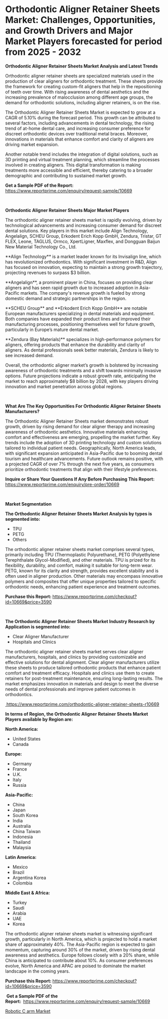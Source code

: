 <p><h1>Orthodontic Aligner Retainer Sheets Market: Challenges, Opportunities, and Growth Drivers and Major Market Players forecasted for period from 2025 - 2032</h1></p><p><strong>Orthodontic Aligner Retainer Sheets Market Analysis and Latest Trends</strong></p>
<p><p>Orthodontic aligner retainer sheets are specialized materials used in the production of clear aligners for orthodontic treatment. These sheets provide the framework for creating custom-fit aligners that help in the repositioning of teeth over time. With rising awareness of dental aesthetics and the increasing prevalence of malocclusion among different age groups, the demand for orthodontic solutions, including aligner retainers, is on the rise.</p><p>The Orthodontic Aligner Retainer Sheets Market is expected to grow at a CAGR of 5.10% during the forecast period. This growth can be attributed to several factors, including advancements in dental technology, the rising trend of at-home dental care, and increasing consumer preference for discreet orthodontic devices over traditional metal braces. Moreover, innovations in materials that enhance comfort and clarity of aligners are driving market expansion. </p><p>Another notable trend includes the integration of digital solutions, such as 3D printing and virtual treatment planning, which streamline the processes involved in creating aligners. This digital transformation is making treatments more accessible and efficient, thereby catering to a broader demographic and contributing to sustained market growth.</p></p>
<p><strong>Get a Sample PDF of the Report:&nbsp;</strong> <a href="https://www.reportprime.com/enquiry/request-sample/10669?utm_campaign=2929&utm_medium=2&utm_source=Github&utm_content=ia&utm_term=20032025&utm_id=orthodontic-aligner-retainer-sheets">https://www.reportprime.com/enquiry/request-sample/10669</a></p>
<p>&nbsp;</p>
<p><strong>Orthodontic Aligner Retainer Sheets Major Market Players</strong></p>
<p><p>The orthodontic aligner retainer sheets market is rapidly evolving, driven by technological advancements and increasing consumer demand for discreet dental solutions. Key players in this market include Align Technology, Angelalign, SCHEU Group, Erkodent Erich Kopp GmbH, Zendura, Tristar, GT FLEX, Leone, TAGLUS, Ormco, XpertLigner, Maxflex, and Dongguan Baijun New Material Technology Co., Ltd.</p><p>**Align Technology** is a market leader known for its Invisalign line, which has revolutionized orthodontics. With significant investment in R&D, Align has focused on innovation, expecting to maintain a strong growth trajectory, projecting revenues to surpass $3 billion.</p><p>**Angelalign**, a prominent player in China, focuses on providing clear aligners and has seen rapid growth due to increased adoption in Asia-Pacific markets. The company's revenue growth is fueled by strong domestic demand and strategic partnerships in the region.</p><p>**SCHEU Group** and **Erkodent Erich Kopp GmbH** are notable European manufacturers specializing in dental materials and equipment. Both companies have expanded their product lines and improved their manufacturing processes, positioning themselves well for future growth, particularly in Europe’s mature dental market.</p><p>**Zendura (Bay Materials)** specializes in high-performance polymers for aligners, offering products that enhance the durability and clarity of aligners. As dental professionals seek better materials, Zendura is likely to see increased demand.</p><p>Overall, the orthodontic aligner market’s growth is bolstered by increasing awareness of orthodontic treatments and a shift towards minimally invasive options. Future projections indicate a robust growth rate, anticipating the market to reach approximately $8 billion by 2028, with key players driving innovation and market penetration across global regions.</p></p>
<p>&nbsp;</p>
<p><strong>What Are The Key Opportunities For Orthodontic Aligner Retainer Sheets Manufacturers?</strong></p>
<p><p>The Orthodontic Aligner Retainer Sheets market demonstrates robust growth, driven by rising demand for clear aligner therapy and increasing awareness of orthodontic aesthetics. Innovative materials enhancing comfort and effectiveness are emerging, propelling the market further. Key trends include the adoption of 3D printing technology and custom solutions tailored to individual patient needs. Geographically, North America leads, with significant expansion anticipated in Asia-Pacific due to booming dental tourism and healthcare advancements. Future outlook remains positive, with a projected CAGR of over 7% through the next five years, as consumers prioritize orthodontic treatments that align with their lifestyle preferences.</p></p>
<p><strong>Inquire or Share Your Questions If Any Before Purchasing This Report:</strong> <a href="https://www.reportprime.com/enquiry/pre-order/10669?utm_campaign=2929&utm_medium=2&utm_source=Github&utm_content=ia&utm_term=20032025&utm_id=orthodontic-aligner-retainer-sheets">https://www.reportprime.com/enquiry/pre-order/10669</a></p>
<p>&nbsp;</p>
<p><strong>Market Segmentation</strong></p>
<p><strong>The Orthodontic Aligner Retainer Sheets Market Analysis by types is segmented into:</strong></p>
<p><ul><li>TPU</li><li>PETG</li><li>Others</li></ul></p>
<p><p>The orthodontic aligner retainer sheets market comprises several types, primarily including TPU (Thermoplastic Polyurethane), PETG (Polyethylene Terephthalate Glycol-Modified), and other materials. TPU is prized for its flexibility, durability, and comfort, making it suitable for long-term wear. PETG, known for its clarity and strength, provides excellent stability and is often used in aligner production. Other materials may encompass innovative polymers and composites that offer unique properties tailored to specific orthodontic needs, enhancing patient experience and treatment outcomes.</p></p>
<p><strong>Purchase this Report:&nbsp;</strong><a href="https://www.reportprime.com/checkout?id=10669&price=3590&utm_campaign=2929&utm_medium=2&utm_source=Github&utm_content=ia&utm_term=20032025&utm_id=orthodontic-aligner-retainer-sheets">https://www.reportprime.com/checkout?id=10669&price=3590</a></p>
<p>&nbsp;</p>
<p><strong>The Orthodontic Aligner Retainer Sheets Market Industry Research by Application is segmented into:</strong></p>
<p><ul><li>Clear Aligner Manufacturer</li><li>Hospitals and Clinics</li></ul></p>
<p><p>The orthodontic aligner retainer sheets market serves clear aligner manufacturers, hospitals, and clinics by providing customizable and effective solutions for dental alignment. Clear aligner manufacturers utilize these sheets to produce tailored orthodontic products that enhance patient comfort and treatment efficacy. Hospitals and clinics use them to create retainers for post-treatment maintenance, ensuring long-lasting results. The market emphasizes innovation in materials and design to meet the diverse needs of dental professionals and improve patient outcomes in orthodontics.</p></p>
<p><a href="https://www.reportprime.com/orthodontic-aligner-retainer-sheets-r10669?utm_campaign=2929&utm_medium=2&utm_source=Github&utm_content=ia&utm_term=20032025&utm_id=orthodontic-aligner-retainer-sheets">&nbsp;https://www.reportprime.com/orthodontic-aligner-retainer-sheets-r10669</a></p>
<p><strong>In terms of Region, the Orthodontic Aligner Retainer Sheets Market Players available by Region are:</strong></p>
<p>
    <p> <strong> North America: </strong>
        <ul>
            <li>United States</li>
            <li>Canada</li>
        </ul>
        </p> 
    <p> <strong> Europe: </strong>
        <ul>
            <li>Germany</li>
            <li>France</li>
            <li>U.K.</li>
            <li>Italy</li>
            <li>Russia</li>
        </ul>
        </p> 
    <p> <strong> Asia-Pacific: </strong>
        <ul>
            <li>China</li>
            <li>Japan</li>
            <li>South Korea</li>
            <li>India</li>
            <li>Australia</li>
            <li>China Taiwan</li>
            <li>Indonesia</li>
            <li>Thailand</li>
            <li>Malaysia</li>
        </ul>
        </p> 
    <p> <strong> Latin America: </strong>
        <ul>
            <li>Mexico</li>
            <li>Brazil</li>
            <li>Argentina Korea</li>
            <li>Colombia</li>
        </ul>
        </p> 
    <p> <strong> Middle East & Africa: </strong>
        <ul>
            <li>Turkey</li>
            <li>Saudi</li>
            <li>Arabia</li>
            <li>UAE</li>
            <li>Korea</li>
        </ul>
    </p>
    </p>
<p><p>The orthodontic aligner retainer sheets market is witnessing significant growth, particularly in North America, which is projected to hold a market share of approximately 40%. The Asia-Pacific region is expected to gain momentum, capturing around 30% of the market, driven by rising dental awareness and aesthetics. Europe follows closely with a 20% share, while China is anticipated to contribute about 10%. As consumer preferences evolve, North America and APAC are poised to dominate the market landscape in the coming years.</p></p>
<p><strong>Purchase this Report: </strong><a href="https://www.reportprime.com/checkout?id=10669&price=3590&utm_campaign=2929&utm_medium=2&utm_source=Github&utm_content=ia&utm_term=20032025&utm_id=orthodontic-aligner-retainer-sheets">https://www.reportprime.com/checkout?id=10669&price=3590</a></p>
<p>&nbsp;<strong>Get a Sample PDF of the Report:&nbsp;&nbsp;</strong><a href="https://www.reportprime.com/enquiry/request-sample/10669?utm_campaign=2929&utm_medium=2&utm_source=Github&utm_content=ia&utm_term=20032025&utm_id=orthodontic-aligner-retainer-sheets">https://www.reportprime.com/enquiry/request-sample/10669</a></p>
<p><strong></strong></p>
<p><p><a href="https://github.com/tashiafun920/Market-Research-Report-List-1/blob/main/robotic-c-arm-market.md?utm_campaign=2929&utm_medium=2&utm_source=Github&utm_content=ia&utm_term=20032025&utm_id=orthodontic-aligner-retainer-sheets">Robotic C arm Market</a></p></p>
